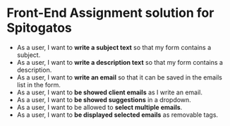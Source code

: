 # Front-End Assignment solution for Spitogatos

- As a user, I want to **write a subject text** so that my form contains a subject.
- As a user, I want to **write a description text** so that my form contains a description.
- As a user, I want to **write an email** so that it can be saved in the emails list in the form.
- As a user, I want to **be showed client emails** as I write an email.
- As a user, I want to **be showed suggestions** in a dropdown.
- As a user, I want to be allowed to **select multiple emails**.
- As a user, I want to **be displayed selected emails** as removable tags.
